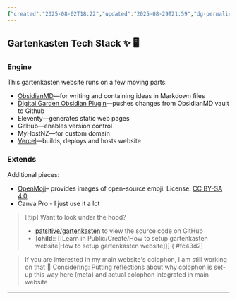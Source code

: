 ```yaml
---
{"created":"2025-08-02T18:22","updated":"2025-08-29T21:59","dg-permalink":"colophon","dg-publish":true,"dg-path":"Gartenkasten colophon.md","permalink":"/colophon/","dgPassFrontmatter":true,"noteIcon":"1"}
---
```


## Gartenkasten Tech Stack ✨️ 🖥 

### Engine
This gartenkasten website runs on a few moving parts: 
- [ObsidianMD](https://obsidian.md/)—for writing and containing ideas in Markdown files
- [Digital Garden Obsidian Plugin](https://obsidian.md/plugins?id=digitalgarden)—pushes changes from ObsidianMD vault to Github
- Eleventy—generates static web pages
- GitHub—enables version control 
- MyHostNZ—for custom domain 
- [Vercel](https://vercel.com/new/clone?repository-url=https://github.com/oleeskild/digitalgarden)—builds, deploys and hosts website

### Extends 
Additional pieces: 

- [OpenMoji](https://openmoji.org/)– provides images of open-source emoji. License: [CC BY-SA 4.0](https://creativecommons.org/licenses/by-sa/4.0/#)
- Canva Pro - I just use it a lot 

> [!tip] Want to look under the hood? 
> - [patsitive/gartenkasten](https://github.com/patsitive/gartenkasten) to view the source code on GitHub
> - [**child**:: [[Learn in Public/Create/How to setup gartenkasten website\|How to setup gartenkasten website]]]
{ #fc43d2}


> If you are interested in my main website's colophon, I am still working on that 🙆
> Considering: Putting reflections about why colophon is set-up this way here (meta) and actual colophon integrated in main website

---
